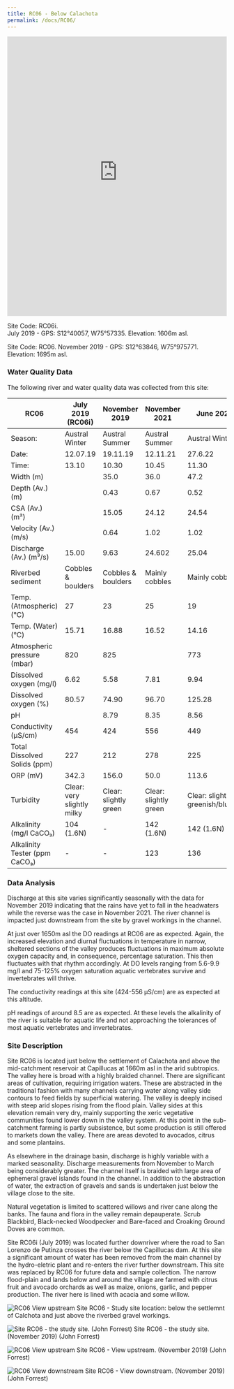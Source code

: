 ```yaml
---
title: RC06 - Below Calachota
permalink: /docs/RC06/
---
```


<iframe width="100%" height="640" allowfullscreen style="border-style:none;" src="https://cavep-undc-hosting.netlify.com/sites/RC06i/app-files/"></iframe>


Site Code: RC06i.  
July 2019 - GPS: S12°40057, W75°57335. Elevation:
1606m asl.

Site Code: RC06.
November 2019 - GPS: S12°63846, W75°975771. Elevation:
1695m asl.


### Water Quality Data

The following river and water quality data was collected from this site:

|     RC06                             |     July 2019 (RC06i)             |     November 2019             |     November 2021            |     June 2022                           |
|--------------------------------------|-----------------------------------|-------------------------------|------------------------------|-----------------------------------------|
|     Season:                          |     Austral Winter                |     Austral Summer            |     Austral Summer           |     Austral Winter                      |
|     Date:                            |     12.07.19                      |     19.11.19                  |     12.11.21                 |     27.6.22                             |
|     Time:                            |     13.10                         |     10.30                     |     10.45                    |     11.30                               |
|     Width (m)                        |                                   |     35.0                      |     36.0                     |     47.2                                |
|     Depth (Av.) (m)                  |                                   |     0.43                      |     0.67                     |     0.52                                |
|     CSA (Av.) (m²)                   |                                   |     15.05                     |     24.12                    |     24.54                               |
|     Velocity (Av.) (m/s)             |                                   |     0.64                      |     1.02                     |     1.02                                |
|     Discharge (Av.) (m³/s)           |     15.00                         |     9.63                      |     24.602                   |     25.04                               |
|     Riverbed sediment                |     Cobbles & boulders            |     Cobbles & boulders        |     Mainly cobbles           |     Mainly cobbles                      |
|     Temp. (Atmospheric) (°C)         |     27                            |     23                        |     25                       |     19                                  |
|     Temp. (Water) (°C)               |     15.71                         |     16.88                     |     16.52                    |     14.16                               |
|     Atmospheric pressure (mbar)      |     820                           |     825                       |                              |     773                                 |
|     Dissolved oxygen (mg/l)          |     6.62                          |     5.58                      |     7.81                     |     9.94                                |
|     Dissolved oxygen (%)             |     80.57                         |     74.90                     |     96.70                    |     125.28                              |
|     pH                               |                                   |     8.79                      |     8.35                     |     8.56                                |
|     Conductivity (µS/cm)             |     454                           |     424                       |     556                      |     449                                 |
|     Total Dissolved Solids (ppm)     |     227                           |     212                       |     278                      |     225                                 |
|     ORP (mV)                         |     342.3                         |     156.0                     |     50.0                     |     113.6                               |
|     Turbidity                        |     Clear: very slightly milky    |     Clear: slightly green     |     Clear: slightly green    |     Clear: slightly greenish/blueish    |
|     Alkalinity (mg/l CaCO₃)          |     104 (1.6N)                    |     -                         |     142 (1.6N)               |     142 (1.6N)                          |
|     Alkalinity Tester (ppm CaCO₃)    |     -                             |     -                         |     123                      |     136                                 |


### Data Analysis
Discharge at this site varies significantly seasonally with the data for November 2019 indicating that the rains have yet to fall in the headwaters while the reverse was the case in November 2021. The river channel is impacted just downstream from the site by gravel workings in the channel.

At just over 1650m asl the DO readings at RC06 are as expected. Again, the increased elevation and diurnal fluctuations in temperature in narrow, sheltered sections of the valley produces fluctuations in maximum absolute oxygen capacity and, in consequence, percentage saturation. This then fluctuates with that rhythm accordingly. At DO levels ranging from 5.6-9.9 mg/l and 75-125% oxygen saturation aquatic vertebrates survive and invertebrates will thrive.

The conductivity readings at this site (424-556 µS/cm) are as expected at this altitude.

pH readings of around 8.5 are as expected. At these levels the alkalinity of the river is suitable for aquatic life and not approaching the tolerances of most aquatic vertebrates and invertebrates. 


### Site Description
Site RC06 is located just below the settlement of Calachota and above the mid-catchment reservoir at Capillucas at 1660m asl in the arid subtropics. The valley here is broad with a highly braided channel. There are significant areas of cultivation, requiring irrigation waters. These are abstracted in the traditional fashion with many channels carrying water along valley side contours to feed fields by superficial watering. The valley is deeply incised with steep arid slopes rising from the flood plain. Valley sides at this elevation remain very dry, mainly supporting the xeric vegetative communities found lower down in the valley system. At this point in the sub-catchment farming is partly subsistence, but some production is still offered to markets down the valley. There are areas devoted to avocados, citrus and some plantains. 

As elsewhere in the drainage basin, discharge is highly variable with a marked seasonality. Discharge measurements from November to March being considerably greater. The channel itself is braided with large area of ephemeral gravel islands found in the channel. In addition to the abstraction of water, the extraction of gravels and sands is undertaken just below the village close to the site. 

Natural vegetation is limited to scattered willows and river cane along the banks. The fauna and flora in the valley remain depauperate. Scrub Blackbird, Black-necked Woodpecker and Bare-faced and Croaking Ground Doves are common.

Site RC06i (July 2019) was located further downriver where the road to San Lorenzo de Putinza crosses the river below the Capillucas dam. At this site a significant amount of water has been removed from the main channel by the hydro-eletric plant and re-enters the river further downstream. This site was replaced by RC06 for future data and sample collection. The narrow flood-plain and lands below and around the village are farmed with citrus fruit and avocado orchards as well as maize, onions, garlic, and pepper production. The river here is lined with acacia and some willow.


![RC06 View upstream](/assets/SiteDescriptions/RC06/RC06BelowCalachota.jpg)
Site RC06 - Study site location: below the settlemnt of Calchota and just above the riverbed gravel workings. 


![Site RC06 - the study site. (John Forrest)](/assets/SiteDescriptions/RC06/RC06Studysite.JPG)
Site RC06 - the study site.  (November 2019) (John Forrest)


![RC06 View upstream](/assets/SiteDescriptions/RC06/RC06Viewupstream.JPG)
Site RC06 - View upstream.  (November 2019) (John Forrest)


![RC06 View downstream](/assets/SiteDescriptions/RC06/RC06Viewdownstream.JPG)
Site RC06 - View downstream.  (November 2019) (John Forrest)
